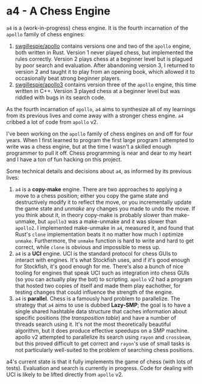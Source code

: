 # a4 - A Chess Engine

`a4` is a (work-in-progress) chess engine. It is the fourth incarnation of the `apollo` family of chess engines:

1. [swgillespie/apollo](https://github.com/swgillespie/apollo) contains versions one and two of the `apollo` engine,
   both written in Rust. Version 1 never played chess, but implemented the rules correctly. Version 2 plays chess at
   a beginner level but is plagued by poor search and evaluation. After abandoning version 3, I returned to version 2
   and taught it to play from an opening book, which allowed it to occasionally beat strong beginner players.
2. [swgillespie/apollo3](https://github.com/swgillespie/apollo3) contains version three of the `apollo` engine, this
   time written in C++. Version 3 played chess at a beginner level but was riddled with bugs in its search code.

As the fourth incarnation of `apollo`, `a4` aims to synthesize all of my learnings from its previous lives and come
away with a stronger chess engine. `a4` cribbed a lot of code from `apollo` v2.

I've been working on the `apollo` family of chess engines on and off for four years. When I first learned to program the
first large program I attempted to write was a chess engine, but at the time I wasn't a skilled enough programmer to
pull it off. Chess programming is near and dear to my heart and I have a ton of fun hacking on this project.

Some technical details and decisions about `a4`, as informed by its previous lives:

1. `a4` is a **copy-make** engine. There are two approaches to applying a move to a chess position; either you copy
   the game state and destructively modify it to reflect the move, or you incrementally update the game state and *unmake*
   any changes you made to undo the move. If you think about it, in theory copy-make is probably slower than make-unmake,
   but `apollo3` was a make-unmake and it was slower than `apollo2`. I implemented make-unmake in `a4`, measured it,
   and found that Rust's `clone` implementation beats it no matter how much I optimize `unmake`. Furthermore, the `unmake`
   function is hard to write and hard to get correct, while `clone` is obvious and impossible to mess up.
2. `a4` is a **UCI** engine. UCI is the standard protocol for chess GUIs to interact with engines. It's what Stockfish
   uses, and if it's good enough for Stockfish, it's good enough for me. There's also a bunch of nice tooling for engines
   that speak UCI such as integration into chess GUIs (so you can actually play the bot) to scripting. `apollo` v2 had a
   program that hosted two copies of itself and made them play eachother, for testing changes that could influence the
   strength of the engine.
3. `a4` is **parallel**. Chess is a famously hard problem to parallelize. The strategy that `a4` aims to use
   is dubbed **Lazy-SMP**; the goal is to have a single shared hashtable data structure that caches information about
   specific positions (the *transposition table*) and have a number of threads search using it. It's not the most
   theoretically beautiful algorithm, but it does produce effective speedups on a SMP machine. apollo v2 attempted to
   parallelize its search using `rayon` and `crossbeam`, but this proved difficult to get correct and `rayon`'s use
   of small tasks is not particularly well-suited to the problem of searching chess positions.

a4's current state is that it fully implements the game of chess (with lots of tests). Evaluation and search is
currently in progress. Code for dealing with UCI is likely to be lifted directly from `apollo` v2.

